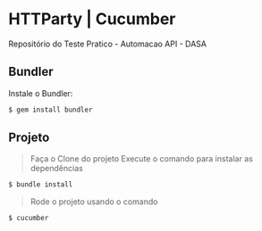 # HTTParty | Cucumber

Repositório do Teste Pratico - Automacao API - DASA

## Bundler
Instale o Bundler:

```ruby
$ gem install bundler
```

## Projeto

>Faça o Clone do projeto
>Execute o comando  para instalar as dependências
```ruby
$ bundle install
```
>Rode o projeto usando o comando

```ruby
$ cucumber
```
